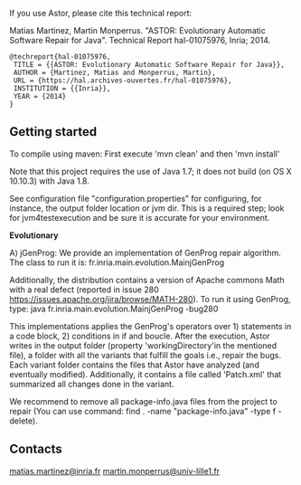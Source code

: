 If you use Astor, please cite this technical report:

Matias Martinez, Martin Monperrus. "ASTOR: Evolutionary Automatic Software Repair for Java". Technical Report hal-01075976, Inria; 2014. 

    @techreport{hal-01075976,
     TITLE = {{ASTOR: Evolutionary Automatic Software Repair for Java}},
     AUTHOR = {Martinez, Matias and Monperrus, Martin},
     URL = {https://hal.archives-ouvertes.fr/hal-01075976},
     INSTITUTION = {{Inria}},
     YEAR = {2014}
    }



Getting started
-------


To compile using maven:
First execute 'mvn clean' and  then 'mvn install'

Note that this project requires the use of Java 1.7; it does not build (on OS X 10.10.3) with Java 1.8.

See configuration file "configuration.properties" for configuring, for instance, the output folder location or jvm dir.  This is a required step; look for jvm4testexecution and be sure it is accurate for your environment.


**Evolutionary**

A) jGenProg:
We provide an implementation of GenProg repair algorithm.
The class to run it is:
fr.inria.main.evolution.MainjGenProg

Additionally, the distribution contains a version of Apache commons Math with a real defect (reported in issue 280 https://issues.apache.org/jira/browse/MATH-280).
To run it using GenProg, type: java fr.inria.main.evolution.MainjGenProg -bug280

This implementations applies the GenProg's operators over 1) statements in a code block, 2) conditions in if and boucle.
After the execution, Astor writes in the output folder (property 'workingDirectory'in the mentioned file), a folder with all the variants that fulfill the goals i.e., repair the bugs.
Each variant folder contains the files that Astor have analyzed (and eventually modified). Additionally, it contains a file called 'Patch.xml' that summarized all changes done in the variant.

We recommend to remove all package-info.java files from the project to repair (You can use command: find . -name "package-info.java" -type f -delete).


Contacts
--------
matias.martinez@inria.fr
martin.monperrus@univ-lille1.fr
